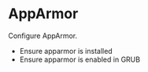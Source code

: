 # AppArmor

Configure AppArmor.

-   Ensure apparmor is installed
-   Ensure apparmor is enabled in GRUB
